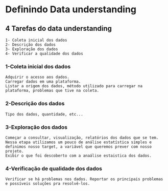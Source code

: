 # Definindo Data understanding

## 4 Tarefas do data understanding
    1- Coleta inicial dos dados
    2- Descrição dos dados
    3- Exploração dos dados
    4- Verificar a qualidade dos dados

### 1-Coleta inicial dos dados    
    Adquirir o acesso aos dados.
    Carregar dados em uma plataforma.
    Listar a origem dos dados, método utilizado para carregar na plataforma, problemas que tive na coleta.

### 2-Descrição dos dados
    Tipo dos dados, quantidade, etc...    


### 3-Exploração dos dados
    Começar a consultar, visualização, relatórios dos dados que se tem. Nessa etapa utilizamos um pouco de análise estatística simples e definimos nosso target, a variável que queremos prever com nosso projeto.
    Exibir o que foi descoberto com a anaálise estaistica dos dados.

### 4-Verificação de qualidade dos dados
    Verificar se há problemas nos dados. Reportar os principais problemas e possíveis soluções pra resolvê-los.
